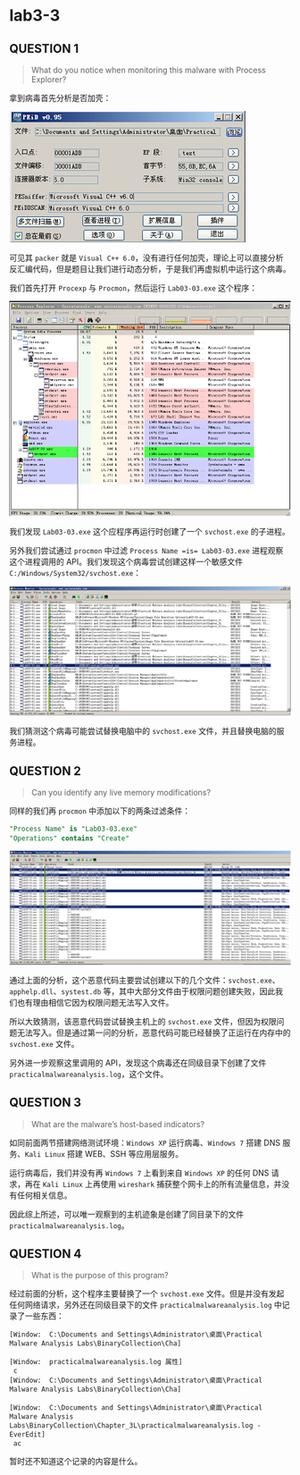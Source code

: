 # lab3-3

## QUESTION 1

> What do you notice when monitoring this malware with Process Explorer?

拿到病毒首先分析是否加壳：

![03.exe.PEiD](../../../.gitbook/assets/03.exe.PEiD.png)

可见其 `packer` 就是 `Visual C++ 6.0`，没有进行任何加壳，理论上可以直接分析反汇编代码，但是题目让我们进行动态分析，于是我们再虚拟机中运行这个病毒。

我们首先打开 `Procexp` 与 `Procmon`，然后运行 `Lab03-03.exe` 这个程序：

![03.exe.procmon](../../../.gitbook/assets/03.exe.procmon.png)

我们发现 `Lab03-03.exe` 这个应程序再运行时创建了一个 `svchost.exe` 的子进程。

另外我们尝试通过 `procmon` 中过滤 `Process Name =is= Lab03-03.exe` 进程观察这个进程调用的 API。我们发现这个病毒尝试创建这样一个敏感文件 `C:/Windows/System32/svchost.exe`：

![03.exe.procexp](../../../.gitbook/assets/03.exe.procexp.png)

我们猜测这个病毒可能尝试替换电脑中的 `svchost.exe` 文件，并且替换电脑的服务进程。

## QUESTION 2

> Can you identify any live memory modifications?

同样的我们再 `procmon` 中添加以下的两条过滤条件：

```sql
"Process Name" is "Lab03-03.exe"
"Operations" contains "Create"
```

![03.exe.procexp.contains.create](../../../.gitbook/assets/03.exe.procexp.contains.create.png)

通过上面的分析，这个恶意代码主要尝试创建以下的几个文件：`svchost.exe`、`apphelp.dll`、`systest.db` 等，其中大部分文件由于权限问题创建失败，因此我们也有理由相信它因为权限问题无法写入文件。

所以大致猜测，该恶意代码尝试替换主机上的 `svchost.exe` 文件，但因为权限问题无法写入。但是通过第一问的分析，恶意代码可能已经替换了正运行在内存中的 `svchost.exe` 文件。

另外进一步观察这里调用的 API，发现这个病毒还在同级目录下创建了文件 `practicalmalwareanalysis.log`，这个文件。

## QUESTION 3

> What are the malware’s host-based indicators?

如同前面两节搭建网络测试环境：`Windows XP` 运行病毒、`Windows 7` 搭建 DNS 服务、`Kali Linux` 搭建 WEB、SSH 等应用层服务。

运行病毒后，我们并没有再 `Windows 7` 上看到来自 `Windows XP` 的任何 DNS 请求，再在 `Kali Linux` 上再使用 `wireshark` 捕获整个网卡上的所有流量信息，并没有任何相关信息。

因此综上所述，可以唯一观察到的主机迹象是创建了同目录下的文件 `practicalmalwareanalysis.log`。

## QUESTION 4

> What is the purpose of this program?

经过前面的分析，这个程序主要替换了一个 `svchost.exe` 文件。但是并没有发起任何网络请求，另外还在同级目录下的文件 `practicalmalwareanalysis.log` 中记录了一些东西：

```
[Window:  C:\Documents and Settings\Administrator\桌面\Practical Malware Analysis Labs\BinaryCollection\Cha]

[Window:  practicalmalwareanalysis.log 属性]
 c
[Window:  C:\Documents and Settings\Administrator\桌面\Practical Malware Analysis Labs\BinaryCollection\Cha]

[Window:  C:\Documents and Settings\Administrator\桌面\Practical Malware Analysis Labs\BinaryCollection\Chapter_3L\practicalmalwareanalysis.log - EverEdit]
 ac
```

暂时还不知道这个记录的内容是什么。
